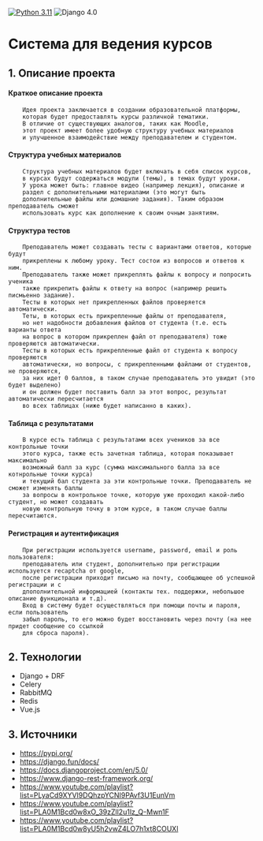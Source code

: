 [![Python 3.11](https://img.shields.io/badge/python-3.11-green.svg)](https://www.python.org/downloads/release/python-360/)
![Django 4.0](https://img.shields.io/badge/Django-4.2.7-green.svg)



# Система для ведения курсов
## 1. Описание проекта

#### Краткое описание проекта
        Идея проекта заключается в создании образовательной платформы,
        которая будет предоставлять курсы различной тематики.
        В отличие от существующих аналогов, таких как Moodle,
        этот проект имеет более удобную структуру учебных материалов
        и улучшенное взаимодействие между преподавателем и студентом.

#### Структура учебных материалов
        Структура учебных материалов будет включать в себя список курсов,
        в курсах будут содержаться модули (темы), в темах будут уроки. 
        У урока может быть: главное видео (например лекция), описание и
        раздел с дополнительными материалами (это могут быть
        дополнительные файлы или домашние задания). Таким образом преподаватель сможет
        использовать курс как дополнение к своим очным занятиям.
        
#### Структура тестов
        Преподаватель может создавать тесты с вариантами ответов, которые будут
        прикреплены к любому уроку. Тест состои из вопросов и ответов к ним.
        Преподаватель также может прикреплять файлы к вопросу и попросить ученика
        также прикрепить файлы к ответу на вопрос (например решить писмьенно задание).
        Тесты в которых нет прикрепленных файлов проверяется автоматически. 
        Теты, в которых есть прикрепленные файлы от преподавателя,
        но нет надобности добавления файлов от студента (т.е. есть варианты ответа
        на вопрос в котором прикреплен файл от преподавателя) тоже проверяются автоматически.
        Тесты в которых есть прикрепленные файл от студента к вопросу проверяются
        автоматически, но вопросы, с прикрепленными файлами от студентов, не проверяются,
        за них идет 0 баллов, в таком случае преподаватель это увидит (это будет выделено)
        и он должен будет поставить балл за этот вопрос, результат автоматически пересчитается
        во всех таблицах (ниже будет написанно в каких).
        
#### Таблица с результатами
        В курсе есть таблица с результатами всех учеников за все контрольные точки
        этого курса, также есть зачетная таблица, которая показывает максимально
        возможный балл за курс (сумма максимального балла за все котнрольные точки курса)
        и текущий бал студента за эти контрольные точки. Преподаватель не сможет изменять баллы
        за вопросы в контрольное точке, которую уже проходил какой-либо студент, но может создавать
        новую контрольную точку в этом курсе, в таком случае баллы пересчитаются.
        
#### Регистрация и аутентификация
        При регистрации используется username, password, email и роль пользователя:
        преподаватель или студент, дополнительно при регистрации используется recaptcha от google,
        после регистрации приходит письмо на почту, сообщающее об успешной регистрации и с
        дпополнительной информацией (контакты тех. поддержки, небольшое описание функционала и т.д).
        Вход в систему будет осуществляться при помощи почты и пароля, если пользователь
        забыл пароль, то его можно будет восстановить через почту (на нее придет сообщение со ссылкой
        для сброса пароля).

## 2. Технологии

  - Django + DRF
  - Celery
  - RabbitMQ
  - Redis
  - Vue.js

## 3. Источники
  - https://pypi.org/
  - https://django.fun/docs/
  - https://docs.djangoproject.com/en/5.0/
  - https://www.django-rest-framework.org/
  - https://www.youtube.com/playlist?list=PLyaCd9XYVI9DQhzpYCNI9PAvf3U1EunVm
  - https://www.youtube.com/playlist?list=PLA0M1Bcd0w8xO_39zZll2u1lz_Q-Mwn1F
  - https://www.youtube.com/playlist?list=PLA0M1Bcd0w8yU5h2vwZ4LO7h1xt8COUXl
